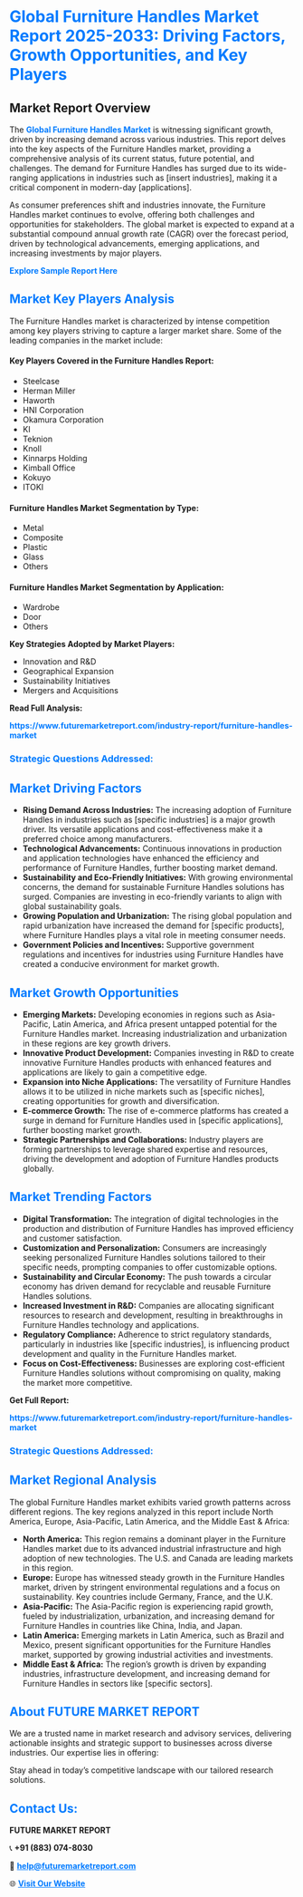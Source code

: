 <h1 style="color: #007BFF;">Global Furniture Handles Market Report 2025-2033: Driving Factors, Growth Opportunities, and Key Players</h1>

<section id="overview">
<h2>Market Report Overview</h2>
<p>The <a href="https://www.futuremarketreport.com/industry-report/furniture-handles-market" style="color: #007BFF; text-decoration: none;"><strong>Global Furniture Handles Market</strong></a> is witnessing significant growth, driven by increasing demand across various industries. This report delves into the key aspects of the Furniture Handles market, providing a comprehensive analysis of its current status, future potential, and challenges. The demand for Furniture Handles has surged due to its wide-ranging applications in industries such as [insert industries], making it a critical component in modern-day [applications].</p>
<p>As consumer preferences shift and industries innovate, the Furniture Handles market continues to evolve, offering both challenges and opportunities for stakeholders. The global market is expected to expand at a substantial compound annual growth rate (CAGR) over the forecast period, driven by technological advancements, emerging applications, and increasing investments by major players.</p>
</section>

<section id="overview">
<p><a href="https://www.futuremarketreport.com/request-sample/reportId=101749" style="color: #007BFF; text-decoration: none;"><strong>Explore Sample Report Here</strong></a></p>
</section>

<section id="key-players">
<h2 style="color: #007BFF;">Market Key Players Analysis</h2>
<p>The Furniture Handles market is characterized by intense competition among key players striving to capture a larger market share. Some of the leading companies in the market include:</p>
<h4>Key Players Covered in the Furniture Handles Report:</h4>
<ul><li>Steelcase</li><li>Herman Miller</li><li>Haworth</li><li>HNI Corporation</li><li>Okamura Corporation</li><li>KI</li><li>Teknion</li><li>Knoll</li><li>Kinnarps Holding</li><li>Kimball Office</li><li>Kokuyo</li><li>ITOKI</li></ul>
<h4>Furniture Handles Market Segmentation by Type:</h4>
<ul><li>Metal</li><li>Composite</li><li>Plastic</li><li>Glass</li><li>Others</li></ul>

<h4>Furniture Handles Market Segmentation by Application:</h4>
<ul><li>Wardrobe</li><li>Door</li><li>Others</li></ul>
<p><strong>Key Strategies Adopted by Market Players:</strong></p>
<ul>
<li>Innovation and R&D</li>
<li>Geographical Expansion</li>
<li>Sustainability Initiatives</li>
<li>Mergers and Acquisitions</li>
</ul>
</section>

<section>
<p><strong>Read Full Analysis: </strong></p><a href="https://www.futuremarketreport.com/industry-report/furniture-handles-market" style="color: #007BFF; text-decoration: none;"><strong>https://www.futuremarketreport.com/industry-report/furniture-handles-market</strong></a>
<h3 style="color: #007BFF;">Strategic Questions Addressed:</h3>
</section>

<section id="driving-factors">
<h2 style="color: #007BFF;">Market Driving Factors</h2>
<ul>
<li><strong>Rising Demand Across Industries:</strong> The increasing adoption of Furniture Handles in industries such as [specific industries] is a major growth driver. Its versatile applications and cost-effectiveness make it a preferred choice among manufacturers.</li>
<li><strong>Technological Advancements:</strong> Continuous innovations in production and application technologies have enhanced the efficiency and performance of Furniture Handles, further boosting market demand.</li>
<li><strong>Sustainability and Eco-Friendly Initiatives:</strong> With growing environmental concerns, the demand for sustainable Furniture Handles solutions has surged. Companies are investing in eco-friendly variants to align with global sustainability goals.</li>
<li><strong>Growing Population and Urbanization:</strong> The rising global population and rapid urbanization have increased the demand for [specific products], where Furniture Handles plays a vital role in meeting consumer needs.</li>
<li><strong>Government Policies and Incentives:</strong> Supportive government regulations and incentives for industries using Furniture Handles have created a conducive environment for market growth.</li>
</ul>
</section>

<section id="growth-opportunities">
<h2 style="color: #007BFF;">Market Growth Opportunities</h2>
<ul>
<li><strong>Emerging Markets:</strong> Developing economies in regions such as Asia-Pacific, Latin America, and Africa present untapped potential for the Furniture Handles market. Increasing industrialization and urbanization in these regions are key growth drivers.</li>
<li><strong>Innovative Product Development:</strong> Companies investing in R&D to create innovative Furniture Handles products with enhanced features and applications are likely to gain a competitive edge.</li>
<li><strong>Expansion into Niche Applications:</strong> The versatility of Furniture Handles allows it to be utilized in niche markets such as [specific niches], creating opportunities for growth and diversification.</li>
<li><strong>E-commerce Growth:</strong> The rise of e-commerce platforms has created a surge in demand for Furniture Handles used in [specific applications], further boosting market growth.</li>
<li><strong>Strategic Partnerships and Collaborations:</strong> Industry players are forming partnerships to leverage shared expertise and resources, driving the development and adoption of Furniture Handles products globally.</li>
</ul>
</section>

<section id="trending-factors">
<h2 style="color: #007BFF;">Market Trending Factors</h2>
<ul>
<li><strong>Digital Transformation:</strong> The integration of digital technologies in the production and distribution of Furniture Handles has improved efficiency and customer satisfaction.</li>
<li><strong>Customization and Personalization:</strong> Consumers are increasingly seeking personalized Furniture Handles solutions tailored to their specific needs, prompting companies to offer customizable options.</li>
<li><strong>Sustainability and Circular Economy:</strong> The push towards a circular economy has driven demand for recyclable and reusable Furniture Handles solutions.</li>
<li><strong>Increased Investment in R&D:</strong> Companies are allocating significant resources to research and development, resulting in breakthroughs in Furniture Handles technology and applications.</li>
<li><strong>Regulatory Compliance:</strong> Adherence to strict regulatory standards, particularly in industries like [specific industries], is influencing product development and quality in the Furniture Handles market.</li>
<li><strong>Focus on Cost-Effectiveness:</strong> Businesses are exploring cost-efficient Furniture Handles solutions without compromising on quality, making the market more competitive.</li>
</ul>
</section>

<section>
<p><strong>Get Full Report: </strong></p><a href="https://www.futuremarketreport.com/industry-report/furniture-handles-market" style="color: #007BFF; text-decoration: none;"><strong>https://www.futuremarketreport.com/industry-report/furniture-handles-market</strong></a>
<h3 style="color: #007BFF;">Strategic Questions Addressed:</h3>
</section>


<section id="regional-analysis">
<h2 style="color: #007BFF;">Market Regional Analysis</h2>
<p>The global Furniture Handles market exhibits varied growth patterns across different regions. The key regions analyzed in this report include North America, Europe, Asia-Pacific, Latin America, and the Middle East & Africa:</p>
<ul>
<li><strong>North America:</strong> This region remains a dominant player in the Furniture Handles market due to its advanced industrial infrastructure and high adoption of new technologies. The U.S. and Canada are leading markets in this region.</li>
<li><strong>Europe:</strong> Europe has witnessed steady growth in the Furniture Handles market, driven by stringent environmental regulations and a focus on sustainability. Key countries include Germany, France, and the U.K.</li>
<li><strong>Asia-Pacific:</strong> The Asia-Pacific region is experiencing rapid growth, fueled by industrialization, urbanization, and increasing demand for Furniture Handles in countries like China, India, and Japan.</li>
<li><strong>Latin America:</strong> Emerging markets in Latin America, such as Brazil and Mexico, present significant opportunities for the Furniture Handles market, supported by growing industrial activities and investments.</li>
<li><strong>Middle East & Africa:</strong> The region’s growth is driven by expanding industries, infrastructure development, and increasing demand for Furniture Handles in sectors like [specific sectors].</li>
</ul>
</section>

<footer>
<h2 style="color: #007BFF;">About FUTURE MARKET REPORT</h2>
<p>We are a trusted name in market research and advisory services, delivering actionable insights and strategic support to businesses across diverse industries. Our expertise lies in offering:</p>

<p>Stay ahead in today’s competitive landscape with our tailored research solutions.</p>

<h2 style="color: #007BFF;">Contact Us:</h2>
<p><strong>FUTURE MARKET REPORT</strong></p>
<p>📞 <strong>+91 (883) 074-8030</strong></p>
<p>📧 <strong><a href="mailto:help@futuremarketreport.com" style="color: #007BFF;">help@futuremarketreport.com</a></strong></p>
<p>🌐 <strong><a href="https://www.futuremarketreport.com/" style="color: #007BFF;">Visit Our Website</a></strong></p>
</footer>